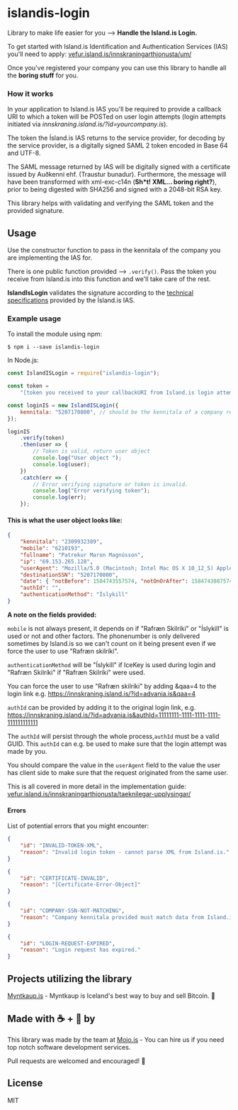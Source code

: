 # islandis-login

Library to make life easier for you --> **Handle the Island.is Login.**

To get started with Island.is Identification and Authentication Services (IAS) you'll need to apply: [vefur.island.is/innskraningarthjonusta/um/](https://vefur.island.is/innskraningarthjonusta/um/)

Once you've registered your company you can use this library to handle all the **boring stuff** for you.

### How it works

In your application to Island.is IAS you'll be required to provide a callback URI to which a token will be POSTed on user login attempts (login attempts initiated via _innskraning.island.is/?id=yourcompany.is_).

The token the Ísland.is IAS returns to the service provider, for decoding by the service provider, is a digitally signed SAML 2 token encoded in Base 64 and UTF-8.

The SAML message returned by IAS will be digitally signed with a certificate issued by Auðkenni ehf. (Traustur bunadur). Furthermore, the message will have been transformed with xml-exc-c14n (**Sh\*t! XML... boring right?**), prior to being digested with SHA256 and signed with a 2048-bit RSA key.

This library helps with validating and verifying the SAML token and the provided signature.

## Usage

Use the constructor function to pass in the kennitala of the company you are implementing the IAS for.

There is one public function provided --> `.verify()`. Pass the token you receive from Island.is into this function and we'll take care of the rest.

**IslandIsLogin** validates the signature according to the [technical specifications](https://vefur.island.is/innskraningarthjonusta/taeknilegar-upplysingar/) provided by the Ísland.is IAS.

### Example usage

To install the module using npm:

```shell
$ npm i --save islandis-login
```

In Node.js:

```js
const IslandISLogin = require("islandis-login");

const token =
    "[token you received to your callbackURI from Island.is login attempt]";

const loginIS = new IslandISLogin({
    kennitala: "5207170800", // should be the kennitala of a company registered with Island.is
});

loginIS
    .verify(token)
    .then(user => {
        // Token is valid, return user object
        console.log("User object ");
        console.log(user);
    })
    .catch(err => {
        // Error verifying signature or token is invalid.
        console.log("Error verifying token");
        console.log(err);
    });
```

#### This is what the user object looks like:

```json
{
    "kennitala": "2309932389",
    "mobile": "6210193",
    "fullname": "Patrekur Maron Magnússon",
    "ip": "69.153.265.128",
    "userAgent": "Mozilla/5.0 (Macintosh; Intel Mac OS X 10_12_5) AppleWebKit/537.69 (KHTML, like Gecko) Chrome/69.0.3511.69 Safari/537.69",
    "destinationSSN": "5207170800",
    "date": { "notBefore": 1584743557574, "notOnOrAfter": 1584743887574 },
    "authId": "",
    "authenticationMethod": "Íslykill"
}
```

**A note on the fields provided:**

`mobile` is not always present, it depends on if "Rafræn Skilríki" or "Íslykill" is used or not and other factors. The phonenumber is only delivered sometimes by Island.is so we can't count on it being present even if we force the user to use "Rafræn skilríki".

`authenticationMethod` will be "Íslykill" if IceKey is used during login and "Rafræn Skilríki" if "Rafræn Skilríki" were used.

You can force the user to use "Rafræn skilríki" by adding &qaa=4 to the login link e.g. https://innskraning.island.is/?id=advania.is&qaa=4

`authId` can be provided by adding it to the original login link, e.g. https://innskraning.island.is/?id=advania.is&authId=11111111-1111-1111-1111-111111111111

The `authId` will persist through the whole process,`authId` must be a valid GUID. This `authId` can e.g. be used to make sure that the login attempt was made by you.

You should compare the value in the `userAgent` field to the value the user has client side to make sure that the request originated from the same user.

This is all covered in more detail in the implementation guide: [vefur.island.is/innskraningarthjonusta/taeknilegar-upplysingar/](https://vefur.island.is/innskraningarthjonusta/taeknilegar-upplysingar/)

#### Errors

List of potential errors that you might encounter:

```json
{
    "id": "INVALID-TOKEN-XML",
    "reason": "Invalid login token - cannot parse XML from Island.is."
}
```

```json
{
    "id": "CERTIFICATE-INVALID",
    "reason": "[Certificate-Error-Object]"
}
```

```json
{
    "id": "COMPANY-SSN-NOT-MATCHING",
    "reason": "Company kennitala provided must match data from Island.is."
}
```

```json
{
    "id": "LOGIN-REQUEST-EXPIRED",
    "reason": "Login request has expired."
}
```

## Projects utilizing the library

[Myntkaup.is](https://myntkaup.is/) - Myntkaup is Iceland's best way to buy and sell Bitcoin. 🚀

## Made with ☕ + 🍺 by

This library was made by the team at [Mojo.is](https://www.mojo.is/) - You can hire us if you need top notch software development services.

Pull requests are welcomed and encouraged! 🙌

## License

MIT
